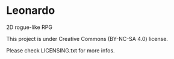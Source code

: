 # Leonardo
2D rogue-like RPG

This project is under Creative Commons (BY-NC-SA 4.0) license.

Please check LICENSING.txt for more infos.
